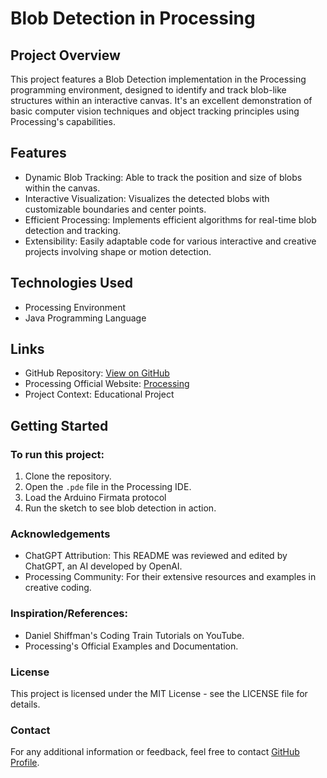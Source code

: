 # Blob Detection in Processing

## Project Overview

This project features a Blob Detection implementation in the Processing programming environment, designed to identify and track blob-like structures within an interactive canvas. It's an excellent demonstration of basic computer vision techniques and object tracking principles using Processing's capabilities.

## Features

- Dynamic Blob Tracking: Able to track the position and size of blobs within the canvas.
- Interactive Visualization: Visualizes the detected blobs with customizable boundaries and center points.
- Efficient Processing: Implements efficient algorithms for real-time blob detection and tracking.
- Extensibility: Easily adaptable code for various interactive and creative projects involving shape or motion detection.

## Technologies Used

- Processing Environment
- Java Programming Language

## Links

- GitHub Repository: [View on GitHub](https://github.com/calluxpore/CC3)
- Processing Official Website: [Processing](https://processing.org/)
- Project Context: Educational Project

## Getting Started

### To run this project:

1. Clone the repository.
2. Open the `.pde` file in the Processing IDE.
3. Load the Arduino Firmata protocol
4. Run the sketch to see blob detection in action.

### Acknowledgements

- ChatGPT Attribution: This README was reviewed and edited by ChatGPT, an AI developed by OpenAI.
- Processing Community: For their extensive resources and examples in creative coding.

### Inspiration/References:

- Daniel Shiffman's Coding Train Tutorials on YouTube.
- Processing's Official Examples and Documentation.

### License

This project is licensed under the MIT License - see the LICENSE file for details.

### Contact

For any additional information or feedback, feel free to contact [GitHub Profile](https://github.com/calluxpore).
